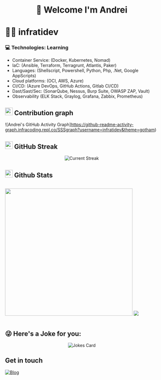 <h1 align="center">
🤝 Welcome I'm Andrei
</h1>

# 👨‍💻 infratidev
### 💻 Technologies: Learning 

* Container Service: (Docker, Kubernetes, Nomad)
* IaC: (Ansible, Terraform, Terragrunt, Atlantis, Paker)
* Languages: (Shellscript, Powershell, Python, Php, .Net, Google AppScripts)
* Cloud platforms: (OCI, AWS, Azure)
* CI/CD: (Azure DevOps, GitHub Actions, Gitlab CI/CD)
* Dast/Sast/Sec: (SonarQube, Nessus, Burp Suite, OWASP ZAP, Vault)
* Observability (ELK Stack, Graylog, Grafana, Zabbix, Prometheus)

## <img src="https://cdn-icons-png.flaticon.com/512/777/777460.png" width="25"> <b>Contribution graph</b>

![Andrei's GitHub Activity Graph]https://github-readme-activity-graph.infracoding.repl.co/SSSgraph?username=infratidev&theme=gotham)

## <img src="https://cdn-icons-png.flaticon.com/512/6577/6577286.png" width="25"> <b>GitHub Streak</b>

<p align="center"> <img alt="Current Streak" src="https://github-readme-streak-stats.herokuapp.com/?user=infratidev&theme=gotham" /> </p>

## <img src="https://cdn-icons-png.flaticon.com/512/770/770848.png" width="25"> <b>Github Stats</b>

<div style="display: flex; flex-direction: row;">
<p align="center"> 
 <img class="img" style="height: auto; width: 419px;" src="https://github-readme-stats.vercel.app/api?username=infratidev&show_icons=true&theme=gotham&include_all_commits=true" />
 <img class="img" src="https://github-readme-stats.vercel.app/api/top-langs/?username=infratidev&hide=scss&layout=compact&theme=gotham" />
</p>
</div>


## 😜 Here's a Joke for you:
<p align="center"> <img src="https://readme-jokes.vercel.app/api" alt="Jokes Card" /></p>

## Get in touch
[![Blog](https://img.shields.io/website?down_color=blue&down_message=infrati.dev&label=Blog&logo=ghost&logoColor=green&style=for-the-badge&up_color=blue&up_message=infrati.dev&url=https%3A%2F%2Finfrati.dev)](https://infrati.dev)
